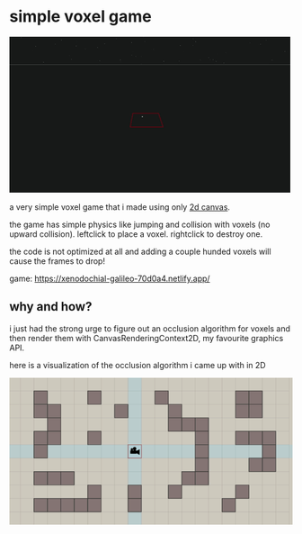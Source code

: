 # simple voxel game

![demo gif](https://github.com/flurrux/canvas-voxel-game/blob/main/demo.gif)

a very simple voxel game that i made using only [2d canvas](https://developer.mozilla.org/de/docs/Web/API/CanvasRenderingContext2D).  

the game has simple physics like jumping and collision with voxels (no upward collision). 
leftclick to place a voxel. rightclick to destroy one.  

the code is not optimized at all and adding a couple hunded voxels will cause the frames to drop!  

game: https://xenodochial-galileo-70d0a4.netlify.app/

## why and how?

i just had the strong urge to figure out an occlusion algorithm for voxels and then render them with CanvasRenderingContext2D, my favourite graphics API.  

here is a visualization of the occlusion algorithm i came up with in 2D

![occlusion 2d](https://github.com/flurrux/canvas-voxel-game/blob/main/occlusion-2D.gif)
